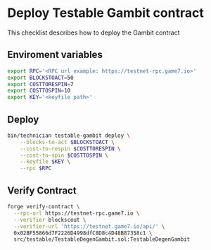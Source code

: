 # Deploy Testable Gambit contract

This checklist describes how to deploy the Gambit contract

## Enviroment variables
```bash
export RPC='<RPC url example: https://testnet-rpc.game7.io>'
export BLOCKSTOACT=50
export COSTTORESPIN=7
export COSTTOSPIN=10
export KEY='<keyfile path>'
```

## Deploy
```bash
bin/technician testable-gambit deploy \
    --blocks-to-act $BLOCKSTOACT \
    --cost-to-respin $COSTTORESPIN \
    --cost-to-spin $COSTTOSPIN \
    --keyfile $KEY \
    --rpc $RPC
```

## Verify Contract

```bash
forge verify-contract \
  --rpc-url https://testnet-rpc.game7.io \
  --verifier blockscout \
  --verifier-url 'https://testnet.game7.io/api/' \
  0x02BF55866d7F2226D4998dfC8D8c4D48B87358c1 \
  src/testable/TestableDegenGambit.sol:TestableDegenGambit 
```